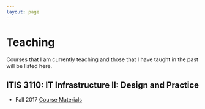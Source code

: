 ```yaml
---
layout: page
---
```


# Teaching

Courses that I am currently teaching and those that I have taught in the past will be listed here.

## ITIS 3110: IT Infrastructure II: Design and Practice
- Fall 2017 [Course Materials](https://uncc.instructure.com/courses/61835)